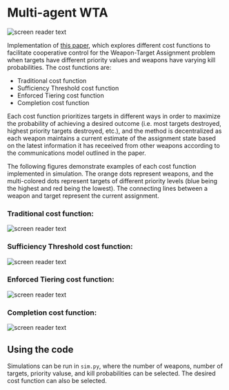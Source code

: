 # Multi-agent WTA

![screen reader text](featured.gif)

Implementation of [this paper](https://arc.aiaa.org/doi/abs/10.2514/1.G001752), which explores different cost functions to facilitate cooperative control for the Weapon-Target Assignment problem when targets have different priority values and weapons have varying kill probabilities. The cost functions are:

- Traditional cost function
- Sufficiency Threshold cost function
- Enforced Tiering cost function
- Completion cost function

Each cost function prioritizes targets in different ways in order to maximize the probability of achieving a desired outcome (i.e. most targets destroyed, highest priority targets destroyed, etc.), and the method is decentralized as each weapon maintains a current estimate of the assignment state based on the latest information it has receeived from other weapons according to the communications model outlined in the paper. 

The following figures demonstrate examples of each cost function implemented in simulation. The orange dots represent weapons, and the multi-colored dots represent targets of different priority levels (blue being the highest and red being the lowest). The connecting lines between a weapon and target represent the current assignment.

### Traditional cost function:

![screen reader text](trad.gif)

### Sufficiency Threshold cost function:

![screen reader text](st.gif)

### Enforced Tiering cost function:

![screen reader text](tiered.gif)

### Completion cost function:

![screen reader text](completion.gif)

## Using the code

Simulations can be run in `sim.py`, where the number of weapons, number of targets, priority valuse, and kill probabilities can be selected. The desired cost function can also be selected. 




